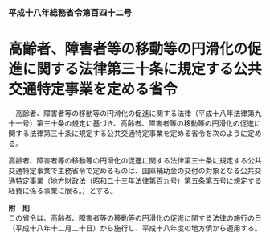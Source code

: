 ### 平成十八年総務省令第百四十二号  
# 高齢者、障害者等の移動等の円滑化の促進に関する法律第三十条に規定する公共交通特定事業を定める省令  
　高齢者、障害者等の移動等の円滑化の促進に関する法律（平成十八年法律第九十一号）第三十条の規定に基づき、高齢者、障害者等の移動等の円滑化の促進に関する法律第三十条に規定する公共交通特定事業を定める省令を次のように定める。  
  
高齢者、障害者等の移動等の円滑化の促進に関する法律第三十条に規定する公共交通特定事業で主務省令で定めるものは、国庫補助金の交付の対象となる公共交通特定事業（地方財政法（昭和二十三年法律第百九号）第五条第五号に規定する経費に係る事業に限る。）とする。  
  
**附　則**  
この省令は、高齢者、障害者等の移動等の円滑化の促進に関する法律の施行の日（平成十八年十二月二十日）から施行し、平成十八年度の地方債から適用する。  
  
